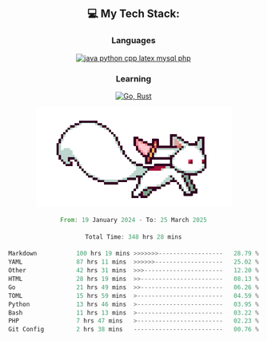 
<div align="center">
<br>

## 💻 My Tech Stack:

### Languages

[![java python cpp latex mysql php](https://skillicons.dev/icons?i=java,python,cpp,latex,mysql,php)](https://skillicons.dev)

### Learning

[![Go, Rust](https://skillicons.dev/icons?i=go,rust)](https://skillicons.dev)

<center>

<img src="kyubey.gif" alt="Alt-Text" title="" >

</center>


<!--START_SECTION:waka-->

```rust
From: 19 January 2024 - To: 25 March 2025

Total Time: 348 hrs 28 mins

Markdown           100 hrs 19 mins >>>>>>>------------------   28.79 %
YAML               87 hrs 11 mins  >>>>>>-------------------   25.02 %
Other              42 hrs 31 mins  >>>----------------------   12.20 %
HTML               28 hrs 19 mins  >>-----------------------   08.13 %
Go                 21 hrs 49 mins  >>-----------------------   06.26 %
TOML               15 hrs 59 mins  >------------------------   04.59 %
Python             13 hrs 46 mins  >------------------------   03.95 %
Bash               11 hrs 13 mins  >------------------------   03.22 %
PHP                7 hrs 47 mins   >------------------------   02.23 %
Git Config         2 hrs 38 mins   -------------------------   00.76 %
```

<!--END_SECTION:waka-->
